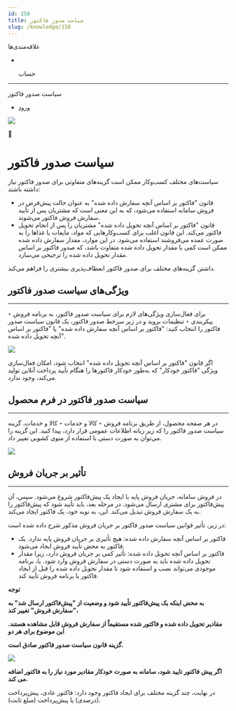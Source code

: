 ```yaml
---
id: 158
title: سیاست صدور فاکتور
slug: /knowledge/158
---
```


 
  علاقه‌مندی‌ها
* [​](./158)

  حساب

---

 

سیاست صدور فاکتور

- [ورود](/web/login?redirect=/knowledge/article/158)

![](https://odoofarsi.com/web/image/2652?access_token=bbc196cc-736e-45a4-8480-577bc971e496)

📖

# سیاست صدور فاکتور

سیاست‌های مختلف کسب‌وکار ممکن است گزینه‌های متفاوتی برای صدور فاکتور نیاز داشته باشند:

* قانون "فاکتور بر اساس آنچه سفارش داده شده" به عنوان حالت پیش‌فرض در فروش سامانه استفاده می‌شود، که به این معنی است که مشتریان پس از تأیید سفارش فروش فاکتور می‌شوند.
* قانون "فاکتور بر اساس آنچه تحویل داده شده" مشتریان را پس از انجام تحویل فاکتور می‌کند. این قانون اغلب برای کسب‌وکارهایی که مواد، مایعات یا غذاها را به صورت عمده می‌فروشند استفاده می‌شود. در این موارد، مقدار سفارش داده شده ممکن است کمی با مقدار تحویل داده شده متفاوت باشد، که صدور فاکتور بر اساس مقدار تحویل داده شده را ترجیحی می‌سازد.

داشتن گزینه‌های مختلف برای صدور فاکتور انعطاف‌پذیری بیشتری را فراهم می‌کند.

## **ویژگی‌های سیاست صدور فاکتور**

---

برای فعال‌سازی ویژگی‌های لازم برای سیاست صدور فاکتور، به برنامه فروش ‣ پیکربندی ‣ تنظیمات بروید و در زیر سرخط صدور فاکتور، یک قانون سیاست صدور فاکتور را انتخاب کنید: "فاکتور بر اساس آنچه سفارش داده شده" یا "فاکتور بر اساس آنچه تحویل داده شده".

![](https://odoofarsi.com/web/image/1409-e7eac64c/Screen%20Shot%202024-07-25%20at%208.56.33%20AM.png?access_token=331560db-51f3-4139-b0e3-87b567714db8)

اگر قانون "فاکتور بر اساس آنچه تحویل داده شده" انتخاب شود، امکان فعال‌سازی ویژگی "فاکتور خودکار" که به‌طور خودکار فاکتورها را هنگام تأیید پرداخت آنلاین تولید می‌کند، وجود ندارد.

## **سیاست صدور فاکتور در فرم محصول**

---

در هر صفحه محصول، از طریق برنامه فروش ‣ کالا و خدمات ‣ کالا و خدمات، گزینه سیاست صدور فاکتور را که زیر زبانه اطلاعات عمومی قرار دارد، پیدا کنید. این گزینه را می‌توان به صورت دستی با استفاده از منوی کشویی تغییر داد.

![](https://odoofarsi.com/web/image/1410-dd10de8a/image.png?access_token=5078483d-763a-4349-8365-c1c2f4d4c07d)

## **تأثیر بر جریان فروش**

---

در فروش سامانه، جریان فروش پایه با ایجاد یک پیش‌فاکتور شروع می‌شود. سپس، آن پیش‌فاکتور برای مشتری ارسال می‌شود. در مرحله بعد، باید تأیید شود که پیش‌فاکتور را به یک سفارش فروش تبدیل می‌کند. این، به نوبه خود، یک فاکتور ایجاد می‌کند.

در زیر، تأثیر قوانین سیاست صدور فاکتور بر جریان فروش مذکور شرح داده شده است:

* فاکتور بر اساس آنچه سفارش داده شده: هیچ تأثیری بر جریان فروش پایه ندارد. یک فاکتور به محض تأیید فروش ایجاد می‌شود.
* فاکتور بر اساس آنچه تحویل داده شده: تأثیر کمی بر جریان فروش دارد، زیرا مقدار تحویل داده شده باید به صورت دستی در سفارش فروش وارد شود. یا، برنامه موجودی می‌تواند نصب و استفاده شود تا مقدار تحویل داده شده را قبل از ایجاد فاکتور با برنامه فروش تأیید کند.

**توجه**

**به محض اینکه یک پیش‌فاکتور تأیید شود و وضعیت از "پیش‌فاکتور ارسال شد" به "سفارش فروش" تغییر کند،**

**مقادیر تحویل داده شده و فاکتور شده مستقیماً از سفارش فروش قابل مشاهده هستند. این موضوع برای هر دو**

**گزینه قانون سیاست صدور فاکتور صادق است.**

![](https://odoofarsi.com/web/image/1411-77cfd17f/Screen%20Shot%202024-07-25%20at%209.12.37%20AM.png?access_token=5ef41b56-9638-4aa5-87a0-a7824372636b)

**اگر پیش فاکتور تایید شود، سامانه به صورت خودکار مقادیر مورد نیاز را به فاکتور اضافه می کند.**

در نهایت، چند گزینه مختلف برای ایجاد فاکتور وجود دارد: فاکتور عادی، پیش‌پرداخت (درصدی) یا پیش‌پرداخت (مبلغ ثابت).